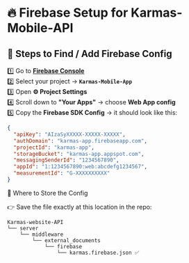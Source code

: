 # 🔥 Firebase Setup for Karmas-Mobile-API

## 📍 Steps to Find / Add Firebase Config

1️⃣ Go to **[Firebase Console](https://console.firebase.google.com)**  
2️⃣ Select your project → **`Karmas-Mobile-App`**  
3️⃣ Open **⚙️ Project Settings**  
4️⃣ Scroll down to **"Your Apps"** → choose **Web App config**  
5️⃣ Copy the **Firebase SDK Config** → it should look like this:

```json
{
  "apiKey": "AIzaSyXXXXX-XXXXX-XXXXX",
  "authDomain": "karmas-app.firebaseapp.com",
  "projectId": "karmas-app",
  "storageBucket": "karmas-app.appspot.com",
  "messagingSenderId": "1234567890",
  "appId": "1:1234567890:web:abcdefg1234567",
  "measurementId": "G-XXXXXXXXXX"
}

```
📂 Where to Store the Config

👉 Save the file exactly at this location in the repo:

```
Karmas-website-API
└── server
    └── middleware
        └── external_documents
            └── firebase
                └── karmas.firebase.json ✅
```

